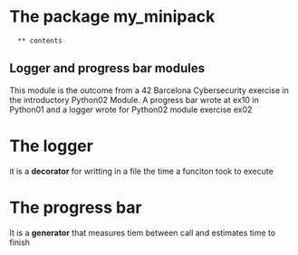 # The package my_minipack
      ** contents
## Logger and progress bar modules

This module is the outcome from a 42 Barcelona Cybersecurity exercise in the
introductory Python02 Module. A progress bar wrote at ex10 in Python01
and a logger wrote for Python02 module exercise ex02

# The logger

it is a **decorator** for writting in a file the time a funciton took to execute


# The progress bar

It is a **generator** that measures tiem between call and estimates time
to finish

